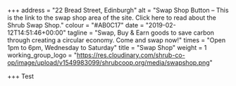 +++
address = "22 Bread Street, Edinburgh"
alt = "Swap Shop Button – This is the link to the swap shop area of the site. Click here to read about the Shrub Swap Shop."
colour = "#AB0C17"
date = "2019-02-12T14:51:46+00:00"
tagline = "Swap, Buy & Earn goods to save carbon through creating a circular economy. Come and swap now!"
times = "Open 1pm to 6pm, Wednesday to Saturday"
title = "Swap Shop"
weight = 1
working_group_logo = "https://res.cloudinary.com/shrub-co-op/image/upload/v1549983099/shrubcoop.org/media/swapshop.png"

+++
Test